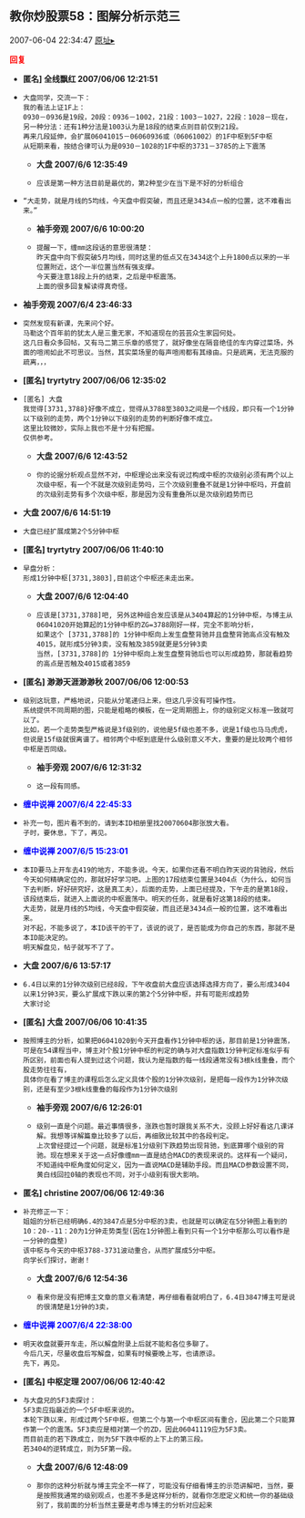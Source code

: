 ## 教你炒股票58：图解分析示范三
2007-06-04 22:34:47
[原址▸](http://www.fxgan.com/chan_time/2007_01_06/572.htm)





**<font color='red'>回复</font>**


- **匿名] 全线飘红  2007/06/06 12:21:51**
- ```
  大盘同学，交流一下：
  我的看法上证1F上：
  0930－0936是19段，20段：0936－1002，21段：1003－1027，22段：1028－现在，
  另一种分法：还有1种分法是1003认为是18段的结束点则目前仅到21段。
  再来几段延伸，会扩展06041015－06060936或（06061002）的1F中枢到5F中枢
  从短期来看，按结合律可认为是0930－1028的1F中枢的3731－3785的上下震荡 
  ```
   - **大盘 2007/6/6 12:35:49**
   - ```
     应该是第一种方法目前是最优的，第2种至少在当下是不好的分析组合
     ```
- ```
  “大走势，就是月线的5均线，今天盘中假突破，而且还是3434点一般的位置，这不难看出来。”
  ```
   - **袖手旁观 2007/6/6 10:00:20**
   - ```
     提醒一下，缠mm这段话的意思很清楚：
     昨天盘中向下假突破5月均线，同时这里的低点又在3434这个上升1800点以来的一半位置附近，这个一半位置当然有强支撑。
     今天要注意18段上升的结束，之后是中枢震荡。
     上面的很多回复解读得真奇怪。
     ```
- **袖手旁观 2007/6/4 23:46:33**
- ```
  突然发现有新课，先来问个好。
  马勒这个百年前的犹太人是三重无家，不知道现在的芸芸众生家园何处。
  这几日看众多回帖，又有马二第三乐章的感觉了，就好像坐在隔音绝佳的车内穿过菜场，外面的喧闹如此不可思议。当然，其实菜场里的每声喧闹都有其缘由。只是疏离，无法克服的疏离，，，
  ```
- **[匿名] tryrtytry  2007/06/06 12:35:02**
- ```
  [匿名] 大盘 
  我觉得[3731,3788}好像不成立，觉得从3788至3803之间是一个线段，即只有一个1分钟以下级别的走势，两个1分钟以下级别的走势的判断好像不成立。
  这里比较微妙，实际上我也不是十分有把握。
  仅供参考。 
  ```
   - **大盘 2007/6/6 12:43:52**
   - ```
     你的论据分析观点显然不对，中枢理论出来没有说过构成中枢的次级别必须有两个以上次级中枢，有一个不就是次级别走势吗，三个次级别重叠不就是1分钟中枢吗，开盘前的次级别走势有多个次级中枢，那是因为没有重叠所以是次级别趋势而已
     ```
- **大盘 2007/6/6 14:51:19**
- ```
  大盘已经扩展成第2个5分钟中枢
  ```
- **[匿名] tryrtytry  2007/06/06 11:40:10**
- ```
  早盘分析：
  形成1分钟中枢[3731,3803],目前这个中枢还未走出来。 
  ```
   - **大盘 2007/6/6 12:04:40**
   - ```
     应该是[3731,3788]吧, 另外这种组合发应该是从3404算起的1分钟中枢，与博主从06041020开始算起的1分钟中枢的ZG=3788刚好一样，完全不影响分析，
     如果这个 [3731,3788]的 1分钟中枢向上发生盘整背驰并且盘整背驰高点没有触及4015，就形成5分钟3卖，没有触及3859就更是5分钟3卖
     当然，[3731,3788]的 1分钟中枢向上发生盘整背驰后也可以形成趋势，那就看趋势的高点是否触及4015或者3859
     ```
- **[匿名] 渺渺天涯渺渺秋  2007/06/06 12:00:53**
- ```
  级别这玩意，严格地说，只能从分笔递归上来，但这几乎没有可操作性。
  系统提供不同周期的图，只能是粗略的模板，在一定周期图上，你的级别定义标准一致就可以了。
  比如，若一个走势类型严格说是3f级别的，说他是5f级也差不多，说是1f级也马马虎虎，但说是15f级就很离谱了。相邻两个中枢到底是什么级别意义不大，重要的是比较两个相邻中枢是否同级。 
  ```
   - **袖手旁观 2007/6/6 12:31:32**
   - ```
     这一段有同感。
     ```
- **<font color='blue'>缠中说禅 2007/6/4 22:45:33</font>**
- ```
  补充一句，图片看不到的，请到本ID相册里找20070604那张放大看。
  子时，要休息，下了，再见。
  ```
- **<font color='blue'>缠中说禅 2007/6/5 15:23:01</font>**
- ```
  本ID要马上开车去419的地方，不能多说。今天，如果你还看不明白昨天说的背驰段，然后今天如何精确定位的，那就好好学习吧。上图的17段结束位置是3404点（为什么，如何当下去判断，好好研究好，这是真工夫），后面的走势，上面已经提及，下午走的是第18段，该段结束后，就进入上面说的中枢震荡中。明天的任务，就是看好这第18段的结束。
  大走势，就是月线的5均线，今天盘中假突破，而且还是3434点一般的位置，这不难看出来。
  对不起，不能多说了，本ID该干的干了，该说的说了，是否能成为你自己的东西，那就不是本ID能决定的。
  明天解盘见，帖子就写不了了。
  ```
- **大盘 2007/6/6 13:57:17**
- ```
  6.4日以来的1分钟次级别已经8段，下午收盘前大盘应该选择选择方向了，要么形成3404以来1分钟3买，要么扩展成下跌以来的第2个5分钟中枢，并有可能形成趋势
  大家讨论
  ```
- **[匿名] 大盘  2007/06/06 10:41:35**
- ```
  按照博主的分析，如果把06041020到今天开盘看作1分钟中枢的话，那目前是1分钟震荡，
  可是在54课程当中，博主对个股1分钟中枢的判定的确与对大盘指数1分钟判定标准似乎有所区别，前面也有人提到过这个问题，我认为是指数的每一线段通常没有3根k线重叠，而个股走势往往有，
  具体你在看了博主的课程后怎么定义具体个股的1分钟次级别，是把每一段作为1分钟次级别，还是有至少3根k线重叠的每段作为1分钟次级别 
  ```
   - **袖手旁观 2007/6/6 12:26:01**
   - ```
     级别一直是个问题。最近事情很多，涨跌也暂时跟我关系不大，没顾上好好看这几课详解。我想等详解篇章比较多了以后，再细致比较其中的各段判定。
     上次曾经提过一个问题，就是标准1分级别下跌趋势出现背驰，到底算哪个级别的背驰。现在想来关于这一点好像缠mm一直是结合MACD的表现来说的。这样有一个疑问，不知道纯中枢角度如何定义，因为一直说MACD是辅助手段。而且MACD参数设置不同，黄白线回拉0轴的表现也不同，对于小级别有很大影响。
     ```
- **匿名] christine  2007/06/06 12:49:36**
- ```
  补充修正一下：
  姐姐的分析已经明确6.4的3847点是5分中枢的3卖，也就是可以确定在5分钟图上看到的10：20--11：20为1分钟走势类型(因在1分钟图上看到只有一个1分中枢那么可以看作是一分钟的盘整)
  该中枢与今天的中枢3788-3731波动重合，从而扩展成5分中枢。
  向学长们探讨，谢谢！ 
  ```
   - **大盘 2007/6/6 12:54:36**
   - ```
     看来你是没有把博主文章的意义看清楚，再仔细看看就明白了，6.4日3847博主可是说的很清楚是1分钟的3卖，
     ```
- **<font color='blue'>缠中说禅 2007/6/4 22:38:00</font>**
- ```
  明天收盘就要开车走，所以解盘附录上后就不能和各位多聊了。
  今后几天，尽量收盘后写解盘，如果有时候要晚上写，也请原谅。
  先下，再见。
  ```
- **[匿名] 中枢定理  2007/06/06 12:40:42**
- ```
  与大盘兄的5F3卖探讨：
  5F3卖应指最近的一个5F中枢来说的。
  本轮下跌以来，形成过两个5F中枢，但第二个与第一个中枢区间有重合，因此第二个只能算作第一个的震荡。5F3卖应是相对第一个的ZD，因此06041119应为5F3卖。
  而目前走的若下跌成立，则为5F下跌中枢的上下上的第三段。
  若3404的逆转成立，则为5F第一段。 
  ```
   - **大盘 2007/6/6 12:48:09**
   - ```
     那你的这种分析就与博主完全不一样了，可能没有仔细看博主的示范讲解吧，当然，要是按照我通常的级别观点，也差不多是这样分析的，就看你怎麽定义和统一你的基础级别了，我前面的分析当然主要是考虑与博主的分析对应起来
     ```
